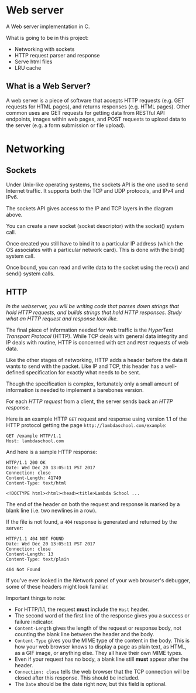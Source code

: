 # Web server

A Web server implementation in C.

What is going to be in this project:

- Networking with sockets
- HTTP request parser and response
- Serve html files
- LRU cache

## What is a Web Server?

A web server is a piece of software that accepts HTTP requests (e.g. GET requests for HTML pages), and returns responses (e.g. HTML pages). Other common uses are GET requests for getting data from RESTful API endpoints, images within web pages, and POST requests to upload data to the server (e.g. a form submission or file upload).

# Networking

## Sockets

Under Unix-like operating systems, the sockets API is the one used to send Internet traffic. It supports both the TCP and UDP protocols, and IPv4 and IPv6.

The sockets API gives access to the IP and TCP layers in the diagram above.

You can create a new socket (socket descriptor) with the socket() system call.

Once created you still have to bind it to a particular IP address (which the OS associates with a particular network card). This is done with the bind() system call.

Once bound, you can read and write data to the socket using the recv() and send() system calls.

## HTTP

_In the webserver, you will be writing code that parses down strings that hold HTTP requests, and builds strings that hold HTTP responses. Study what an HTTP request and response look like._

The final piece of information needed for web traffic is the _HyperText Transport Protocol_ (HTTP). While TCP deals with general data integrity and IP deals with routine, HTTP is concerned with `GET` and `POST` requests of web data.

Like the other stages of networking, HTTP adds a header before the data it wants to send with the packet. Like IP and TCP, this header has a well-defined specification for exactly what needs to be sent.

Though the specification is complex, fortunately only a small amount of information is needed to implement a barebones version.

For each _HTTP request_ from a client, the server sends back an _HTTP response_.

Here is an example HTTP `GET` request and response using version 1.1 of the HTTP protocol getting the page `http://lambdaschool.com/example`:

```
GET /example HTTP/1.1
Host: lambdaschool.com

```

And here is a sample HTTP response:

```
HTTP/1.1 200 OK
Date: Wed Dec 20 13:05:11 PST 2017
Connection: close
Content-Length: 41749
Content-Type: text/html

<!DOCTYPE html><html><head><title>Lambda School ...
```

The end of the header on both the request and response is marked by a blank line (i.e. two newlines in a row).

If the file is not found, a `404` response is generated and returned by the server:

```
HTTP/1.1 404 NOT FOUND
Date: Wed Dec 20 13:05:11 PST 2017
Connection: close
Content-Length: 13
Content-Type: text/plain

404 Not Found
```

If you've ever looked in the Network panel of your web browser's debugger, some of these headers might look familiar.

Important things to note:

* For HTTP/1.1, the request **must** include the `Host` header.
* The second word of the first line of the response gives you a success or failure indicator.
* `Content-Length` gives the length of the request or response body, not counting the blank line between the header and the body.
* `Content-Type` gives you the MIME type of the content in the body. This is how your web browser knows to display a page as plain text, as HTML, as a GIF image, or anything else. They all have their own MIME types.
* Even if your request has no body, a blank line still **must** appear after the header.
* `Connection: close` tells the web browser that the TCP connection will be closed after this response. This should be included.
* The `Date` should be the date right now, but this field is optional.

